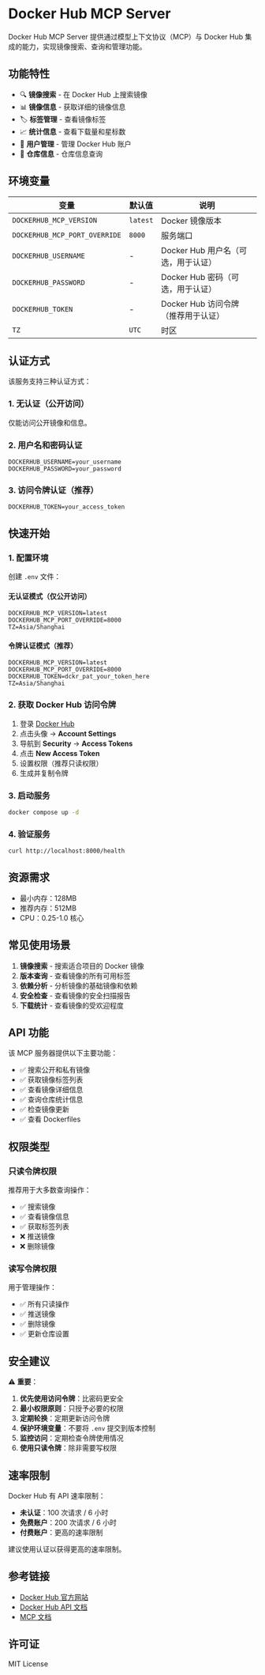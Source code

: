 # Docker Hub MCP Server

Docker Hub MCP Server 提供通过模型上下文协议（MCP）与 Docker Hub 集成的能力，实现镜像搜索、查询和管理功能。

## 功能特性

- 🔍 **镜像搜索** - 在 Docker Hub 上搜索镜像
- 📊 **镜像信息** - 获取详细的镜像信息
- 🏷️ **标签管理** - 查看镜像标签
- 📈 **统计信息** - 查看下载量和星标数
- 👤 **用户管理** - 管理 Docker Hub 账户
- 📝 **仓库信息** - 仓库信息查询

## 环境变量

| 变量                          | 默认值   | 说明                                |
| ----------------------------- | -------- | ----------------------------------- |
| `DOCKERHUB_MCP_VERSION`       | `latest` | Docker 镜像版本                     |
| `DOCKERHUB_MCP_PORT_OVERRIDE` | `8000`   | 服务端口                            |
| `DOCKERHUB_USERNAME`          | -        | Docker Hub 用户名（可选，用于认证） |
| `DOCKERHUB_PASSWORD`          | -        | Docker Hub 密码（可选，用于认证）   |
| `DOCKERHUB_TOKEN`             | -        | Docker Hub 访问令牌（推荐用于认证） |
| `TZ`                          | `UTC`    | 时区                                |

## 认证方式

该服务支持三种认证方式：

### 1. 无认证（公开访问）

仅能访问公开镜像和信息。

### 2. 用户名和密码认证

```env
DOCKERHUB_USERNAME=your_username
DOCKERHUB_PASSWORD=your_password
```

### 3. 访问令牌认证（推荐）

```env
DOCKERHUB_TOKEN=your_access_token
```

## 快速开始

### 1. 配置环境

创建 `.env` 文件：

#### 无认证模式（仅公开访问）

```env
DOCKERHUB_MCP_VERSION=latest
DOCKERHUB_MCP_PORT_OVERRIDE=8000
TZ=Asia/Shanghai
```

#### 令牌认证模式（推荐）

```env
DOCKERHUB_MCP_VERSION=latest
DOCKERHUB_MCP_PORT_OVERRIDE=8000
DOCKERHUB_TOKEN=dckr_pat_your_token_here
TZ=Asia/Shanghai
```

### 2. 获取 Docker Hub 访问令牌

1. 登录 [Docker Hub](https://hub.docker.com/)
2. 点击头像 → **Account Settings**
3. 导航到 **Security** → **Access Tokens**
4. 点击 **New Access Token**
5. 设置权限（推荐只读权限）
6. 生成并复制令牌

### 3. 启动服务

```bash
docker compose up -d
```

### 4. 验证服务

```bash
curl http://localhost:8000/health
```

## 资源需求

- 最小内存：128MB
- 推荐内存：512MB
- CPU：0.25-1.0 核心

## 常见使用场景

1. **镜像搜索** - 搜索适合项目的 Docker 镜像
2. **版本查询** - 查看镜像的所有可用标签
3. **依赖分析** - 分析镜像的基础镜像和依赖
4. **安全检查** - 查看镜像的安全扫描报告
5. **下载统计** - 查看镜像的受欢迎程度

## API 功能

该 MCP 服务器提供以下主要功能：

- ✅ 搜索公开和私有镜像
- ✅ 获取镜像标签列表
- ✅ 查看镜像详细信息
- ✅ 查询仓库统计信息
- ✅ 检查镜像更新
- ✅ 查看 Dockerfiles

## 权限类型

### 只读令牌权限

推荐用于大多数查询操作：

- ✅ 搜索镜像
- ✅ 查看镜像信息
- ✅ 获取标签列表
- ❌ 推送镜像
- ❌ 删除镜像

### 读写令牌权限

用于管理操作：

- ✅ 所有只读操作
- ✅ 推送镜像
- ✅ 删除镜像
- ✅ 更新仓库设置

## 安全建议

⚠️ **重要**：

1. **优先使用访问令牌**：比密码更安全
2. **最小权限原则**：只授予必要的权限
3. **定期轮换**：定期更新访问令牌
4. **保护环境变量**：不要将 `.env` 提交到版本控制
5. **监控访问**：定期检查令牌使用情况
6. **使用只读令牌**：除非需要写权限

## 速率限制

Docker Hub 有 API 速率限制：

- **未认证**：100 次请求 / 6 小时
- **免费账户**：200 次请求 / 6 小时
- **付费账户**：更高的速率限制

建议使用认证以获得更高的速率限制。

## 参考链接

- [Docker Hub 官方网站](https://hub.docker.com/)
- [Docker Hub API 文档](https://docs.docker.com/docker-hub/api/latest/)
- [MCP 文档](https://modelcontextprotocol.io/)

## 许可证

MIT License
